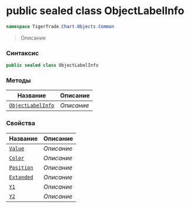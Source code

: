 
# public sealed class ObjectLabelInfo
```csharp
namespace TigerTrade.Chart.Objects.Common
```



> Описание

### Синтаксис
```csharp
public sealed class ObjectLabelInfo
```


### Методы
| Название | Описание |
| --- | --- |
| [`ObjectLabelInfo`](./ObjectLabelInfo.cs/Методы/ObjectLabelInfo.md) | *Описание* |

### Свойства
| Название | Описание |
| --- | --- |
| [`Value`](./ObjectLabelInfo.cs/Свойства/Value.md) | *Описание* |
| [`Color`](./ObjectLabelInfo.cs/Свойства/Color.md) | *Описание* |
| [`Position`](./ObjectLabelInfo.cs/Свойства/Position.md) | *Описание* |
| [`Extanded`](./ObjectLabelInfo.cs/Свойства/Extanded.md) | *Описание* |
| [`Y1`](./ObjectLabelInfo.cs/Свойства/Y1.md) | *Описание* |
| [`Y2`](./ObjectLabelInfo.cs/Свойства/Y2.md) | *Описание* |



